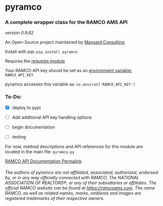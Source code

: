 # pyramco
### A complete wrapper class for the RAMCO AMS API

*version 0.9.62*



An Open-Source project maintained by [Mansard Consulting](https://mansard.net)


Install with pip: `pip install pyramco`


Requires the [requests module](https://pypi.org/project/requests/)


Your RAMCO API key should be set as an [environment variable:](https://stackoverflow.com/questions/5971312/how-to-set-environment-variables-in-python) `RAMCO_API_KEY`


pyramco accesses this variable as: `os.environ['RAMCO_API_KEY']`

### To-Do:
- [x] deploy to pypi
- [ ] Add additional API key handling options
- [ ] begin documentation
- [ ] testing


For now, method descriptions and API references for this module are located in the main file: `pyramco.py`



[RAMCO API Documentation Permalink](https://api.ramcoams.com/api/v2/ramco_api_v2_doc.pdf)



###### The authors of pyramco are not affiliated, associated, authorized, endorsed by, or in any way officially connected with RAMCO, The  NATIONAL ASSOCIATION OF REALTORS®, or any of their subsidiaries or affiliates. The official RAMCO website can be found at https://ramcoams.com. The name RAMCO, as well as related names, marks, emblems and images are registered trademarks of their respective owners.
